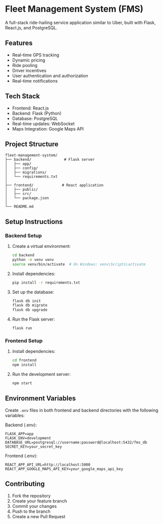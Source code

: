 # Fleet Management System (FMS)

A full-stack ride-hailing service application similar to Uber, built with Flask, React.js, and PostgreSQL.

## Features
- Real-time GPS tracking
- Dynamic pricing
- Ride pooling
- Driver incentives
- User authentication and authorization
- Real-time notifications

## Tech Stack
- Frontend: React.js
- Backend: Flask (Python)
- Database: PostgreSQL
- Real-time updates: WebSocket
- Maps Integration: Google Maps API

## Project Structure
```
fleet-management-system/
├── backend/               # Flask server
│   ├── app/
│   ├── config/
│   ├── migrations/
│   └── requirements.txt
│
├── frontend/             # React application
│   ├── public/
│   ├── src/
│   └── package.json
│
└── README.md
```

## Setup Instructions

### Backend Setup
1. Create a virtual environment:
   ```bash
   cd backend
   python -m venv venv
   source venv/bin/activate  # On Windows: venv\Scripts\activate
   ```

2. Install dependencies:
   ```bash
   pip install -r requirements.txt
   ```

3. Set up the database:
   ```bash
   flask db init
   flask db migrate
   flask db upgrade
   ```

4. Run the Flask server:
   ```bash
   flask run
   ```

### Frontend Setup
1. Install dependencies:
   ```bash
   cd frontend
   npm install
   ```

2. Run the development server:
   ```bash
   npm start
   ```

## Environment Variables
Create `.env` files in both frontend and backend directories with the following variables:

Backend (.env):
```
FLASK_APP=app
FLASK_ENV=development
DATABASE_URL=postgresql://username:password@localhost:5432/fms_db
SECRET_KEY=your_secret_key
```

Frontend (.env):
```
REACT_APP_API_URL=http://localhost:5000
REACT_APP_GOOGLE_MAPS_API_KEY=your_google_maps_api_key
```

## Contributing
1. Fork the repository
2. Create your feature branch
3. Commit your changes
4. Push to the branch
5. Create a new Pull Request 